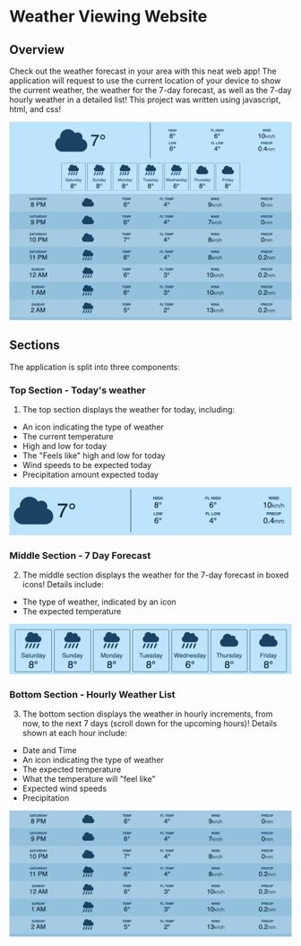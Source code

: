 # Weather Viewing Website

## Overview

Check out the weather forecast in your area with this neat web app! The application will request to use the current location of your device to show the current weather, the weather for the 7-day forecast, as well as the 7-day hourly weather in a detailed list! This project was written using javascript, html, and css!

![Weather Example Image!](https://github.com/Viveks-Practice/Weather-Viewing-Website/blob/main/images/weather-app-image.png)

## Sections

The application is split into three components:

### Top Section - Today's weather

1. The top section displays the weather for today, including:

- An icon indicating the type of weather
- The current temperature
- High and low for today
- The "Feels like" high and low for today
- Wind speeds to be expected today
- Precipitation amount expected today

![Weather Example Image!](https://github.com/Viveks-Practice/Weather-Viewing-Website/blob/main/images/weather-app-first-row.png)

### Middle Section - 7 Day Forecast

2. The middle section displays the weather for the 7-day forecast in boxed icons! Details include:

- The type of weather, indicated by an icon
- The expected temperature

![Weather Example Image!](https://github.com/Viveks-Practice/Weather-Viewing-Website/blob/main/images/weather-app-second-row.png)

### Bottom Section - Hourly Weather List

3. The bottom section displays the weather in hourly increments, from now, to the next 7 days (scroll down for the upcoming hours)! Details shown at each hour include:

- Date and Time
- An icon indicating the type of weather
- The expected temperature
- What the temperature will "feel like"
- Expected wind speeds
- Precipitation

![Weather Example Image!](https://github.com/Viveks-Practice/Weather-Viewing-Website/blob/main/images/weather-app-third-row.png)
